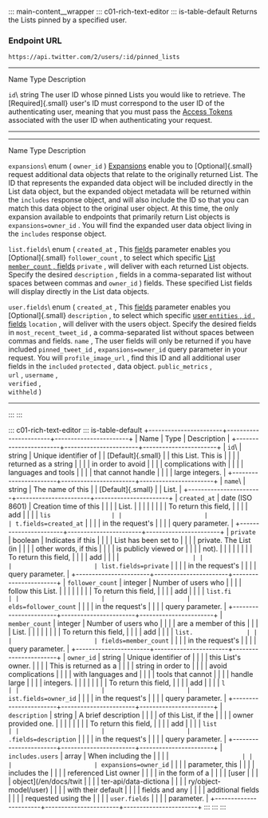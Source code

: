 ::: main-content__wrapper
::: c01-rich-text-editor
::: is-table-default
Returns the Lists pinned by a specified user.

### Endpoint URL

` https://api.twitter.com/2/users/:id/pinned_lists `

  ----------------------- ----------------------- --------------------------------------------------------------
  Name                    Type                    Description

  ` id `\                 string                  The user ID whose pinned Lists you would like to retrieve. The
  [Required]{.small}                              user's ID must correspond to the user ID of the authenticating
                                                  user, meaning that you must pass the [Access
                                                  Tokens](/en/docs/authentication/oauth-2-0/user-access-token)
                                                  associated with the user ID when authenticating your request.
  ----------------------- ----------------------- --------------------------------------------------------------

  ----------------------- -------------------------- ------------------------------------------------------------------
  Name                    Type                       Description

  ` expansions `\         enum ( ` owner_id ` )      [Expansions](/en/docs/twitter-api/expansions) enable you to
  [Optional]{.small}                                 request additional data objects that relate to the originally
                                                     returned List. The ID that represents the expanded data object
                                                     will be included directly in the List data object, but the
                                                     expanded object metadata will be returned within the ` includes `
                                                     response object, and will also include the ID so that you can
                                                     match this data object to the original user object. At this time,
                                                     the only expansion available to endpoints that primarily return
                                                     List objects is ` expansions=owner_id ` . You will find the
                                                     expanded user data object living in the ` includes ` response
                                                     object.

  ` list.fields `\        enum ( ` created_at ` ,    This [fields](/en/docs/twitter-api/fields) parameter enables you
  [Optional]{.small}      ` follower_count ` ,       to select which specific [List
                          ` member_count ` ,         fields](/en/docs/twitter-api/data-dictionary/object-model/lists)
                          ` private ` ,              will deliver with each returned List objects. Specify the desired
                          ` description ` ,          fields in a comma-separated list without spaces between commas and
                          ` owner_id ` )             fields. These specified List fields will display directly in the
                                                     List data objects.

  ` user.fields `\        enum ( ` created_at ` ,    This [fields](/en/docs/twitter-api/fields) parameter enables you
  [Optional]{.small}      ` description ` ,          to select which specific [user
                          ` entities ` , ` id ` ,    fields](/en/docs/twitter-api/data-dictionary/object-model/user)
                          ` location ` ,             will deliver with the users object. Specify the desired fields in
                          ` most_recent_tweet_id ` , a comma-separated list without spaces between commas and fields.
                          ` name ` ,                 The user fields will only be returned if you have included
                          ` pinned_tweet_id ` ,      ` expansions=owner_id ` query parameter in your request. You will
                          ` profile_image_url ` ,    find this ID and all additional user fields in the ` included `
                          ` protected ` ,            data object.
                          ` public_metrics ` ,       
                          ` url ` , ` username ` ,   
                          ` verified ` ,             
                          ` withheld ` )             
  ----------------------- -------------------------- ------------------------------------------------------------------
:::
:::

::: c01-rich-text-editor
::: is-table-default
+-----------------------+-----------------------+-----------------------+
| Name                  | Type                  | Description           |
+-----------------------+-----------------------+-----------------------+
| ` id `\               | string                | Unique identifier of  |
| [Default]{.small}     |                       | this List. This is    |
|                       |                       | returned as a string  |
|                       |                       | in order to avoid     |
|                       |                       | complications with    |
|                       |                       | languages and tools   |
|                       |                       | that cannot handle    |
|                       |                       | large integers.       |
+-----------------------+-----------------------+-----------------------+
| ` name `\             | string                | The name of this      |
| [Default]{.small}     |                       | List.                 |
+-----------------------+-----------------------+-----------------------+
| ` created_at `        | date (ISO 8601)       | Creation time of this |
|                       |                       | List.                 |
|                       |                       |                       |
|                       |                       | To return this field, |
|                       |                       | add                   |
|                       |                       | ` lis                 |
|                       |                       | t.fields=created_at ` |
|                       |                       | in the request\'s     |
|                       |                       | query parameter.      |
+-----------------------+-----------------------+-----------------------+
| ` private `           | boolean               | Indicates if this     |
|                       |                       | List has been set to  |
|                       |                       | private. The List (in |
|                       |                       | other words, if this  |
|                       |                       | is publicly viewed or |
|                       |                       | not).                 |
|                       |                       |                       |
|                       |                       | To return this field, |
|                       |                       | add                   |
|                       |                       | `                     |
|                       |                       | list.fields=private ` |
|                       |                       | in the request\'s     |
|                       |                       | query parameter.      |
+-----------------------+-----------------------+-----------------------+
| ` follower_count `    | integer               | Number of users who   |
|                       |                       | follow this List.     |
|                       |                       |                       |
|                       |                       | To return this field, |
|                       |                       | add                   |
|                       |                       | ` list.fi             |
|                       |                       | elds=follower_count ` |
|                       |                       | in the request\'s     |
|                       |                       | query parameter.      |
+-----------------------+-----------------------+-----------------------+
| ` member_count `      | integer               | Number of users who   |
|                       |                       | are a member of this  |
|                       |                       | List.                 |
|                       |                       |                       |
|                       |                       | To return this field, |
|                       |                       | add                   |
|                       |                       | ` list.               |
|                       |                       | fields=member_count ` |
|                       |                       | in the request\'s     |
|                       |                       | query parameter.      |
+-----------------------+-----------------------+-----------------------+
| ` owner_id `          | string                | Unique identifier of  |
|                       |                       | this List\'s owner.   |
|                       |                       | This is returned as a |
|                       |                       | string in order to    |
|                       |                       | avoid complications   |
|                       |                       | with languages and    |
|                       |                       | tools that cannot     |
|                       |                       | handle large          |
|                       |                       | integers.             |
|                       |                       |                       |
|                       |                       | To return this field, |
|                       |                       | add                   |
|                       |                       | ` l                   |
|                       |                       | ist.fields=owner_id ` |
|                       |                       | in the request\'s     |
|                       |                       | query parameter.      |
+-----------------------+-----------------------+-----------------------+
| ` description `       | string                | A brief description   |
|                       |                       | of this List, if the  |
|                       |                       | owner provided one.   |
|                       |                       |                       |
|                       |                       | To return this field, |
|                       |                       | add                   |
|                       |                       | ` list                |
|                       |                       | .fields=description ` |
|                       |                       | in the request\'s     |
|                       |                       | query parameter.      |
+-----------------------+-----------------------+-----------------------+
| ` includes.users `    | array                 | When including the    |
|                       |                       | `                     |
|                       |                       | expansions=owner_id ` |
|                       |                       | parameter, this       |
|                       |                       | includes the          |
|                       |                       | referenced List owner |
|                       |                       | in the form of a      |
|                       |                       | [user                 |
|                       |                       | object](/en/docs/twit |
|                       |                       | ter-api/data-dictiona |
|                       |                       | ry/object-model/user) |
|                       |                       | with their default    |
|                       |                       | fields and any        |
|                       |                       | additional fields     |
|                       |                       | requested using the   |
|                       |                       | ` user.fields `       |
|                       |                       | parameter.            |
+-----------------------+-----------------------+-----------------------+
:::
:::
:::
